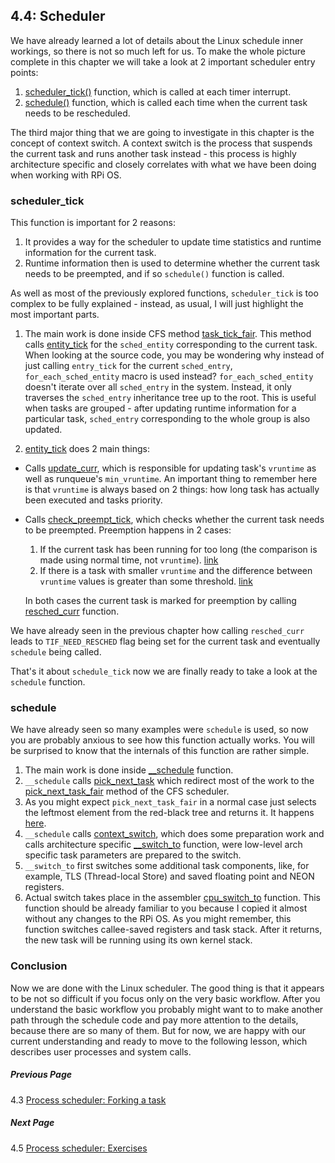 ## 4.4: Scheduler 

We have already learned a lot of details about the Linux schedule inner workings, so there is not so much left for us. To make the whole picture complete in this chapter we will take a look at 2 important scheduler entry points:

1. [scheduler_tick()](https://github.com/torvalds/linux/blob/v4.14/kernel/sched/core.c#L3003) function, which  is called at each timer interrupt.
1. [schedule()](https://github.com/torvalds/linux/blob/v4.14/kernel/sched/core.c#L3418) function, which is called each time when the current task needs to be rescheduled. 

The third major thing that we are going to investigate in this chapter is the concept of context switch. A context switch is the process that suspends the current task and runs another task instead - this process is highly architecture specific and closely correlates with what we have been doing when working with RPi OS.

### scheduler_tick

This function is important for 2 reasons:

1. It provides a way for the scheduler to update time statistics and runtime information for the current task. 
1. Runtime information then is used to determine whether the current task needs to be preempted, and if so `schedule()` function is called.

As well as most of the previously explored functions, `scheduler_tick` is too complex to be fully explained - instead, as usual, I will just highlight the most important parts.

1. The main work is done inside CFS method [task_tick_fair](https://github.com/torvalds/linux/blob/v4.14/kernel/sched/fair.c#L9044). This method calls [entity_tick](https://github.com/torvalds/linux/blob/v4.14/kernel/sched/fair.c#L3990) for the `sched_entity` corresponding to the current task. When looking at the source code, you may be wondering why instead of just calling `entry_tick` for the current `sched_entry`, `for_each_sched_entity` macro is used instead?  `for_each_sched_entity` doesn't iterate over all `sched_entry` in the system. Instead, it only traverses the `sched_entry`  inheritance tree up to the root. This is useful when tasks are grouped - after updating runtime information for a particular task, `sched_entry` corresponding to the whole group is also updated.

1. [entity_tick](https://github.com/torvalds/linux/blob/v4.14/kernel/sched/fair.c#L3990) does 2 main things:
  * Calls [update_curr](https://github.com/torvalds/linux/blob/v4.14/kernel/sched/fair.c#L827), which is responsible for updating task's `vruntime` as well as runqueue's `min_vruntime`. An important thing to remember here is that `vruntime` is always based on 2 things: how long task has actually been executed and tasks priority.
  * Calls [check_preempt_tick](https://github.com/torvalds/linux/blob/v4.14/kernel/sched/fair.c#L3834), which checks whether the current task needs to be preempted. Preemption happens in 2 cases:
    1. If the current task has been running for too long (the comparison is made using normal time, not `vruntime`). [link](https://github.com/torvalds/linux/blob/v4.14/kernel/sched/fair.c#L3842)
    1. If there is a task with smaller `vruntime` and the difference between `vruntime` values is greater than some threshold. [link](https://github.com/torvalds/linux/blob/v4.14/kernel/sched/fair.c#L3866)
    
    In both cases the current task is marked for preemption by calling [resched_curr](https://github.com/torvalds/linux/blob/v4.14/kernel/sched/core.c#L479) function.

We have already seen in the previous chapter how calling `resched_curr` leads to `TIF_NEED_RESCHED` flag being set for the current task and eventually `schedule` being called.

That's it about `schedule_tick` now we are finally ready to take a look at the `schedule` function.

### schedule

We have already seen so many examples were `schedule` is used, so now you are probably anxious to see how this function actually works. You will be surprised to know that the internals of this function are rather simple.

1. The main work is done inside [__schedule](https://github.com/torvalds/linux/blob/v4.14/kernel/sched/core.c#L3278)  function. 
1. `__schedule` calls [pick_next_task](https://github.com/torvalds/linux/blob/v4.14/kernel/sched/core.c#L3199) which redirect most of the work to the [pick_next_task_fair](https://github.com/torvalds/linux/blob/v4.14/kernel/sched/fair.c#L6251) method of the CFS scheduler.
1. As you might expect `pick_next_task_fair` in a normal case just selects the leftmost element from the red-black tree and returns it. It happens [here](https://github.com/torvalds/linux/blob/v4.14/kernel/sched/fair.c#L3915).
1. `__schedule` calls [context_switch](https://github.com/torvalds/linux/blob/v4.14/kernel/sched/core.c#L2750), which does some preparation work and calls architecture specific [__switch_to](https://github.com/torvalds/linux/blob/v4.14/arch/arm64/kernel/process.c#L348) function, were low-level arch specific task parameters are prepared to the switch.
1. `__switch_to` first switches some additional task components, like, for example, TLS (Thread-local Store) and saved floating point and NEON registers.
1. Actual switch takes place in the assembler [cpu_switch_to](https://github.com/torvalds/linux/blob/v4.14/arch/arm64/kernel/entry.S#L914) function. This function should be already familiar to you because I copied it almost without any changes to the RPi OS. As you might remember, this function switches callee-saved registers and task stack. After it returns, the new task will be running using its own kernel stack.

### Conclusion

Now we are done with the Linux scheduler. The good thing is that it appears to be not so difficult if you focus only on the very basic workflow. After you understand the basic workflow you probably might want to to make another path through the schedule code and pay more attention to the details, because there are so many of them. But for now, we are happy with our current understanding and ready to move to the following lesson, which describes user processes and system calls.

##### Previous Page

4.3 [Process scheduler: Forking a task](../../../docs/lesson04/linux/fork.md)

##### Next Page

4.5 [Process scheduler: Exercises](../../../docs/lesson04/exercises.md)

